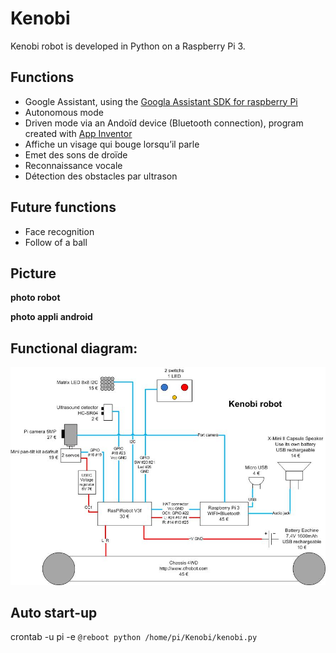 # Kenobi
Kenobi robot is developed in Python on a Raspberry Pi 3.

## Functions
- Google Assistant, using the [Googla Assistant SDK for raspberry Pi](https://developers.google.com/assistant/sdk/prototype/getting-started-pi-python/)
- Autonomous mode
- Driven mode via an Andoïd device (Bluetooth connection), program created with [App Inventor](http://ai2.appinventor.mit.edu/?locale=en#4644884558643200)
- Affiche un visage qui bouge lorsqu’il parle
- Emet des sons de droïde
- Reconnaissance vocale
- Détection des obstacles par ultrason

## Future functions
- Face recognition
- Follow of a ball

## Picture
**photo robot**

**photo appli android**

## Functional diagram:
![photo Kenobi](Kenobi.jpg)

## Auto start-up
crontab -u pi -e
```@reboot python /home/pi/Kenobi/kenobi.py```
